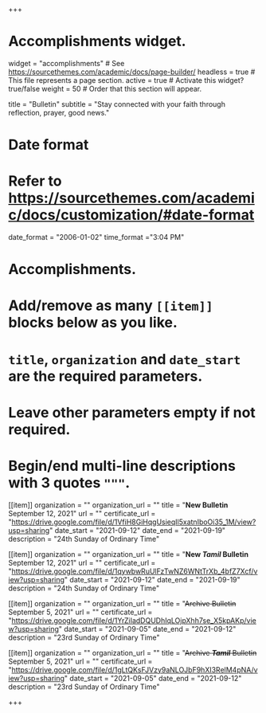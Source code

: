 +++
# Accomplishments widget.
widget = "accomplishments"  # See https://sourcethemes.com/academic/docs/page-builder/
headless = true  # This file represents a page section.
active = true  # Activate this widget? true/false
weight = 50  # Order that this section will appear.

title = "Bulletin"
subtitle = "Stay connected with your faith through reflection, prayer, good news."

# Date format
#   Refer to https://sourcethemes.com/academic/docs/customization/#date-format
date_format = "2006-01-02"
time_format ="3:04 PM"

# Accomplishments.
#   Add/remove as many `[[item]]` blocks below as you like.
#   `title`, `organization` and `date_start` are the required parameters.
#   Leave other parameters empty if not required.
#   Begin/end multi-line descriptions with 3 quotes `"""`.
[[item]]
  organization = ""
  organization_url = ""
  title = "**New Bulletin** September 12, 2021"
  url = ""
  certificate_url = "https://drive.google.com/file/d/1VfiH8GiHqgUsieqIl5xatnIboOi35_1M/view?usp=sharing"
  date_start = "2021-09-12"
  date_end = "2021-09-19"
  description = "24th Sunday of Ordinary Time"

[[item]]
  organization = ""
  organization_url = ""
  title = "**New ___Tamil___ Bulletin** September 12, 2021"
  url = ""
  certificate_url = "https://drive.google.com/file/d/1qywbwRuUlFzTwNZ6WNtTrXb_4bfZ7Xcf/view?usp=sharing"
  date_start = "2021-09-12"
  date_end = "2021-09-19"
  description = "24th Sunday of Ordinary Time"

[[item]]
  organization = ""
  organization_url = ""
  title = "~~Archive Bulletin~~ September 5, 2021"
  url = ""
  certificate_url = "https://drive.google.com/file/d/1YrZiIadDQUDhIqLOjpXhh7se_X5kpAKp/view?usp=sharing"
  date_start = "2021-09-05"
  date_end = "2021-09-12"
  description = "23rd Sunday of Ordinary Time"

[[item]]
  organization = ""
  organization_url = ""
  title = "~~Archive ___Tamil___ Bulletin~~ September 5, 2021"
  url = ""
  certificate_url = "https://drive.google.com/file/d/1gLtQKsFJVzy9aNLOJbF9hXI3RelM4pNA/view?usp=sharing"
  date_start = "2021-09-05"
  date_end = "2021-09-12"
  description = "23rd Sunday of Ordinary Time"

+++
